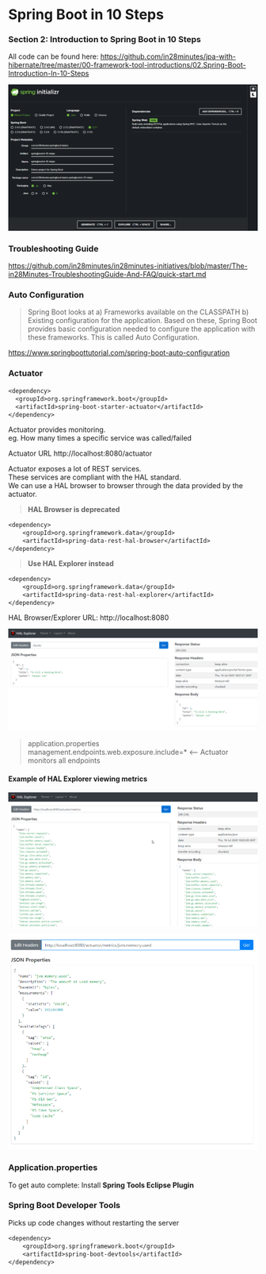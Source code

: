 # Spring Boot in 10 Steps

### Section 2: Introduction to Spring Boot in 10 Steps

All code can be found here: https://github.com/in28minutes/jpa-with-hibernate/tree/master/00-framework-tool-introductions/02.Spring-Boot-Introduction-In-10-Steps

![Initialise Spring App](README_images/01-Spring-Initializr.png)

### Troubleshooting Guide
https://github.com/in28minutes/in28minutes-initiatives/blob/master/The-in28Minutes-TroubleshootingGuide-And-FAQ/quick-start.md

### Auto Configuration

> Spring Boot looks at a) Frameworks available on the CLASSPATH b) Existing configuration for the application. Based on these, Spring Boot provides basic configuration needed to configure the application with these frameworks. This is called Auto Configuration.

https://www.springboottutorial.com/spring-boot-auto-configuration

### Actuator
```
<dependency>
  <groupId>org.springframework.boot</groupId>
  <artifactId>spring-boot-starter-actuator</artifactId>
</dependency>
```
Actuator provides monitoring.<br>
eg. How many times a specific service was called/failed

Actuator URL
http://localhost:8080/actuator

Actuator exposes a lot of REST services.<br>
These services are compliant with the HAL standard.<br>
We can use a HAL browser to browser through the data provided by the actuator.<br>

> **HAL Browser is deprecated**
```
<dependency>
	<groupId>org.springframework.data</groupId>
	<artifactId>spring-data-rest-hal-browser</artifactId>
</dependency>
```
> **Use HAL Explorer instead**
```
<dependency>
	<groupId>org.springframework.data</groupId>
	<artifactId>spring-data-rest-hal-explorer</artifactId>
</dependency>
```

HAL Browser/Explorer URL: http://localhost:8080

![HAL Explorer](README_images/02-HAL-Explorer.png)

> application.properties
> 		management.endpoints.web.exposure.include=* <-- Actuator monitors all endpoints

#### Example of HAL Explorer viewing metrics
![Actuator Metrics](README_images/03-HAL-Explorer-Actuator-Metrics.png)

![Actuator Metrics](README_images/04-HAL-Explorer-Actuator-Metrics-Memory-Used.png)

### Application.properties

To get auto complete: Install **Spring Tools Eclipse Plugin**

### Spring Boot Developer Tools

Picks up code changes without restarting the server
```
<dependency>
	<groupId>org.springframework.boot</groupId>
	<artifactId>spring-boot-devtools</artifactId>
</dependency>
```
